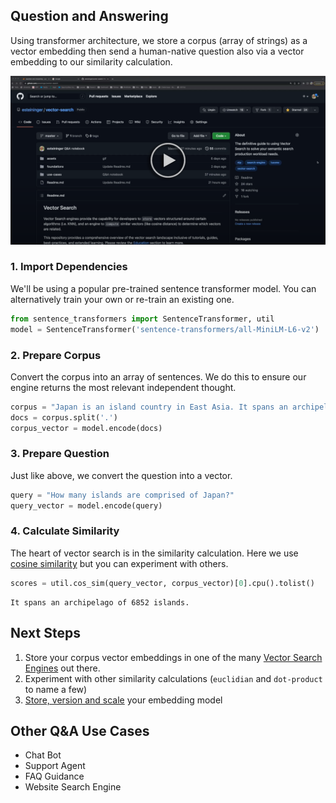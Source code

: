 
## Question and Answering

Using transformer architecture, we store a corpus (array of strings) as a vector embedding then send a human-native question also via a vector embedding to our similarity calculation.

[<img src="qa-preview.png" width="700">](youtube.com/watch?v=aiye4QDaf6g)


### 1. Import Dependencies
We'll be using a popular pre-trained sentence transformer model. You can alternatively train your own or re-train an existing one.

``` python
from sentence_transformers import SentenceTransformer, util
model = SentenceTransformer('sentence-transformers/all-MiniLM-L6-v2')
```
### 2. Prepare Corpus
Convert the corpus into an array of sentences. We do this to ensure our engine returns the most relevant independent thought.
``` python
corpus = "Japan is an island country in East Asia. It spans an archipelago of 6852 islands."
docs = corpus.split('.')
corpus_vector = model.encode(docs)
```
### 3. Prepare Question
Just like above, we convert the question into a vector.
``` python
query = "How many islands are comprised of Japan?"
query_vector = model.encode(query)
```
### 4. Calculate Similarity
The heart of vector search is in the similarity calculation. Here we use [cosine similarity](https://www.sbert.net/docs/package_reference/util.html#sentence_transformers.util.cos_sim) but you can experiment with others.
```python
scores = util.cos_sim(query_vector, corpus_vector)[0].cpu().tolist()
```
```text
It spans an archipelago of 6852 islands.
```

## Next Steps

1. Store your corpus vector embeddings in one of the many [Vector Search Engines](https://github.com/esteininger/vector-search/tree/master/foundations/vector-search-comparisons) out there.
2. Experiment with other similarity calculations (`euclidian` and `dot-product` to name a few)
3. [Store, version and scale](https://github.com/esteininger/vector-search#architecture) your embedding model

## Other Q&A Use Cases

- Chat Bot
- Support Agent
- FAQ Guidance
- Website Search Engine
